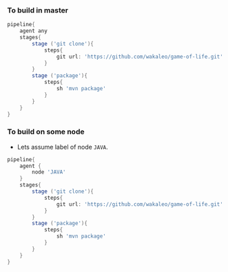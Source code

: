 ### To build in master
``` groovy
pipeline{
    agent any
    stages{
        stage ('git clone'){
            steps{
                git url: 'https://github.com/wakaleo/game-of-life.git'
            }
        }
        stage ('package'){
            steps{
                sh 'mvn package'
            }
        }
    }
}
```
### To build on some node
* Lets assume label of node `JAVA`.
``` groovy
pipeline{
    agent {
        node 'JAVA'
    }
    stages{
        stage ('git clone'){
            steps{
                git url: 'https://github.com/wakaleo/game-of-life.git'
            }
        }
        stage ('package'){
            steps{
                sh 'mvn package'
            }
        }
    }
}
```